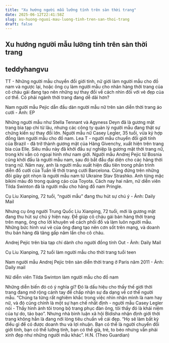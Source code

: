 ```yaml
---
title: "Xu hướng người mẫu lưỡng tính trên sàn thời trang"
date: 2025-06-12T22:41:58Z
slug: xu-huong-nguoi-mau-luong-tinh-tren-san-thoi-trang
draft: false
---
```


## Xu hướng người mẫu lưỡng tính trên sàn thời trang

## teddyhangvu

TT - Những người mẫu chuyển đổi giới tính, nữ giới làm người mẫu cho đồ nam và ngược lại, hoặc ông cụ làm người mẫu cho nhãn hàng thời trang của cô cháu gái đang tạo nên những sự thay đổi về cách nhìn đối với vẻ đẹp của cơ thể. Có phải ngành thời trang đang dễ dãi hơn?
 

Nam người mẫu Pejic dẫn đầu dàn người mẫu nữ trên sàn diễn thời trang áo cưới - Ảnh: EP
 
Những người mẫu như Stella Tennant và Agyness Deyn đã là gương mặt trang bìa tạp chí từ lâu, nhưng các công ty quản lý người mẫu đang thật sự chứng kiến sự thay đổi lớn.
Người mẫu nữ Casey Legler, 35 tuổi, vừa ký hợp đồng làm người mẫu cho đồ nam. Lea T - người mẫu chuyển đổi giới tính của Brazil - đã trở thành gương mặt của Hãng Givenchy, xuất hiện trên trang bìa của Elle. Siêu mẫu này đã khởi đầu sự nghiệp là gương mặt thời trang nữ, trong khi vẫn có ngoại hình như nam giới.
Người mẫu Andrej Pejic từ Bosnia cũng khởi đầu là người mẫu nam, sau đó bắt đầu đại diện cho các hãng thời trang nữ. Năm nay, anh là người mẫu xuất hiện đầu tiên trong phần trình diễn đồ cưới của Tuần lễ thời trang cưới Barcelona. Cũng đứng trên những đôi giày gót nhọn là người mẫu nam từ Ukraine Stav Strashko. Anh từng mặc bikini màu đỏ trong quảng cáo của Toyota. Cách nay hai năm, nữ diễn viên Tilda Swinton đã là người mẫu cho hãng đồ nam Pringle.
 

Cụ Liu Xianping, 72 tuổi, “người mẫu” đang thu hút sự chú ý - Ảnh: Daily Mail
 
Nhưng cụ ông người Trung Quốc Liu Xianping, 72 tuổi, mới là gương mặt đang thu hút sự chú ý hiện nay. Để giúp cô cháu gái bán hàng thời trang trên mạng, ông cho lời khuyên về cách phối đồ và làm luôn người mẫu. Những bức hình vui vẻ của ông đang tạo nên cơn sốt trên mạng, và doanh thu bán hàng đã tăng gấp năm lần cho cô cháu.
 

Andrej Pejic trên bìa tạp chí dành cho người đồng tính Out - Ảnh: Daily Mail
 
 

Cụ Liu Xianping, 72 tuổi làm người mẫu cho thời trang tuổi teen
 
 

Nam người mẫu Andrej Pejic trên sàn diễn thời trang ở Paris năm 2011 - Ảnh: Daily mail
 
 

Nữ diễn viên Tilda Swinton làm người mẫu cho đồ nam
 
Những diễn biến đó có ý nghĩa gì? Đó là dấu hiệu cho thấy thế giới thời trang đang mở rộng cánh tay để chấp nhận sự đa dạng về cơ thể người mẫu. “Chúng ta từng rất nghiêm khắc trong việc nhìn nhận mình là nam hay nữ, và đó cũng chính là một sự hạn chế nhất định - người mẫu Casey Legler nói - Thấy hình ảnh tôi trong bộ trang phục đàn ông, tôi thấy đó là khái niệm của tự do, táo bạo”.
Nhưng nhà bình luận xã hội Bidisha nhận định giới thời trang không hẳn là đang nới lỏng tiêu chuẩn về cái đẹp. “Họ sẽ làm bất kỳ điều gì để có được doanh thu và lợi nhuận. Bạn có thể là người chuyển đổi giới tính, bạn có thể lưỡng tính, bạn có thể già, trẻ, to béo nhưng vẫn phải xinh đẹp như những người mẫu khác”.
H.N. (Theo Guardian)